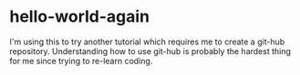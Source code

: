 # hello-world-again
I'm using this to try another tutorial which requires me to create a git-hub repository.
Understanding how to use git-hub is probably the hardest thing for me since trying to re-learn coding.
